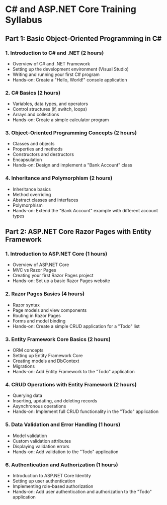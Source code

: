 # C# and ASP.NET Core Training Syllabus

## Part 1: Basic Object-Oriented Programming in C#

### 1. Introduction to C# and .NET (2 hours)
- Overview of C# and .NET Framework
- Setting up the development environment (Visual Studio)
- Writing and running your first C# program
- Hands-on: Create a "Hello, World!" console application

### 2. C# Basics (2 hours)
- Variables, data types, and operators
- Control structures (if, switch, loops)
- Arrays and collections
- Hands-on: Create a simple calculator program

### 3. Object-Oriented Programming Concepts (2 hours)
- Classes and objects
- Properties and methods
- Constructors and destructors
- Encapsulation
- Hands-on: Design and implement a "Bank Account" class

### 4. Inheritance and Polymorphism (2 hours)
- Inheritance basics
- Method overriding
- Abstract classes and interfaces
- Polymorphism
- Hands-on: Extend the "Bank Account" example with different account types


## Part 2: ASP.NET Core Razor Pages with Entity Framework

### 1. Introduction to ASP.NET Core (1 hours)
- Overview of ASP.NET Core
- MVC vs Razor Pages
- Creating your first Razor Pages project
- Hands-on: Set up a basic Razor Pages website

### 2. Razor Pages Basics (4 hours)
- Razor syntax
- Page models and view components
- Routing in Razor Pages
- Forms and model binding
- Hands-on: Create a simple CRUD application for a "Todo" list

### 3. Entity Framework Core Basics (2 hours)
- ORM concepts
- Setting up Entity Framework Core
- Creating models and DbContext
- Migrations
- Hands-on: Add Entity Framework to the "Todo" application

### 4. CRUD Operations with Entity Framework (2 hours)
- Querying data
- Inserting, updating, and deleting records
- Asynchronous operations
- Hands-on: Implement full CRUD functionality in the "Todo" application

### 5. Data Validation and Error Handling (1 hours)
- Model validation
- Custom validation attributes
- Displaying validation errors
- Hands-on: Add validation to the "Todo" application

### 6. Authentication and Authorization (1 hours)
- Introduction to ASP.NET Core Identity
- Setting up user authentication
- Implementing role-based authorization
- Hands-on: Add user authentication and authorization to the "Todo" application

